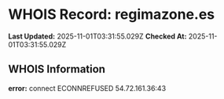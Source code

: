 # WHOIS Record: regimazone.es

**Last Updated:** 2025-11-01T03:31:55.029Z
**Checked At:** 2025-11-01T03:31:55.029Z

## WHOIS Information

**error:** connect ECONNREFUSED 54.72.161.36:43

